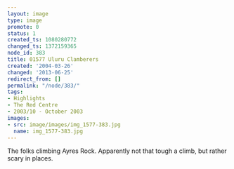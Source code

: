 ```yaml
---
layout: image
type: image
promote: 0
status: 1
created_ts: 1080280772
changed_ts: 1372159365
node_id: 383
title: 01577 Uluru Clamberers
created: '2004-03-26'
changed: '2013-06-25'
redirect_from: []
permalink: "/node/383/"
tags:
- Highlights
- The Red Centre
- 2003/10 - October 2003
images:
- src: image/images/img_1577-383.jpg
  name: img_1577-383.jpg
---
```

The folks climbing Ayres Rock.  Apparently not that tough a climb, but rather scary in places.
